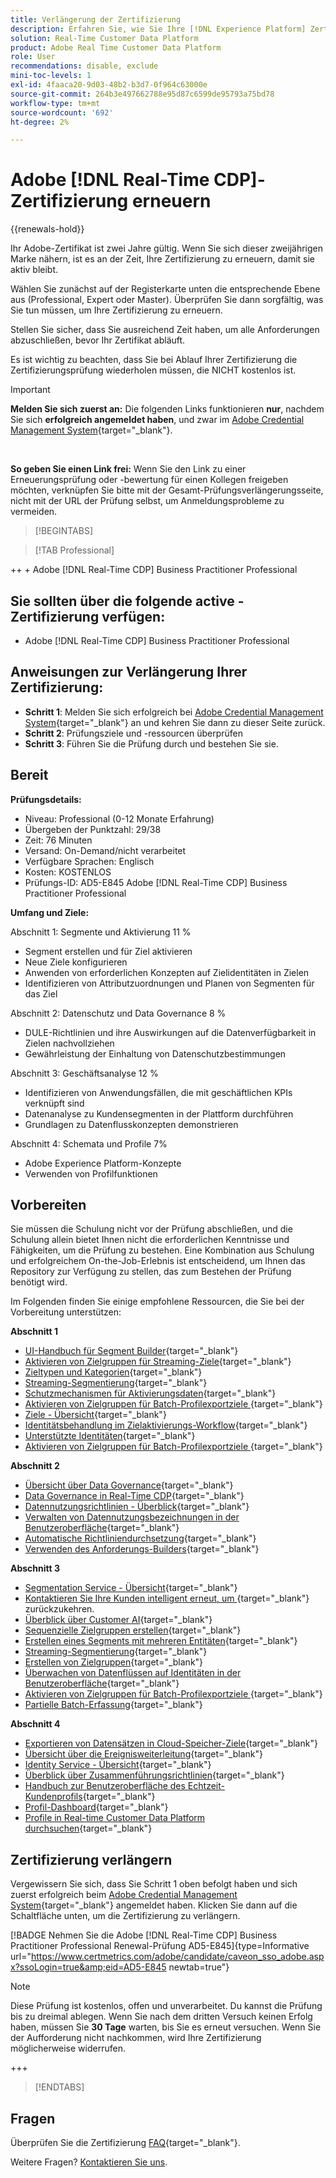 ```yaml
---
title: Verlängerung der Zertifizierung
description: Erfahren Sie, wie Sie Ihre [!DNL Experience Platform] Zertifizierung in [!DNL Real-Time Customer Data Platform] verlängern.
solution: Real-Time Customer Data Platform
product: Adobe Real Time Customer Data Platform
role: User
recommendations: disable, exclude
mini-toc-levels: 1
exl-id: 4faaca20-9d03-48b2-b3d7-0f964c63000e
source-git-commit: 264b3e497662788e95d87c6599de95793a75bd78
workflow-type: tm+mt
source-wordcount: '692'
ht-degree: 2%

---
```


# Adobe [!DNL Real-Time CDP]-Zertifizierung erneuern

{{renewals-hold}}

Ihr Adobe-Zertifikat ist zwei Jahre gültig. Wenn Sie sich dieser zweijährigen Marke nähern, ist es an der Zeit, Ihre Zertifizierung zu erneuern, damit sie aktiv bleibt.

Wählen Sie zunächst auf der Registerkarte unten die entsprechende Ebene aus (Professional, Expert oder Master). Überprüfen Sie dann sorgfältig, was Sie tun müssen, um Ihre Zertifizierung zu erneuern.

Stellen Sie sicher, dass Sie ausreichend Zeit haben, um alle Anforderungen abzuschließen, bevor Ihr Zertifikat abläuft.

Es ist wichtig zu beachten, dass Sie bei Ablauf Ihrer Zertifizierung die Zertifizierungsprüfung wiederholen müssen, die NICHT kostenlos ist.

>[!IMPORTANT]
>
>**Melden Sie sich zuerst an:** Die folgenden Links funktionieren **nur**, nachdem Sie sich **erfolgreich angemeldet haben**, und zwar im [Adobe Credential Management System](https://www.certmetrics.com/adobe){target="_blank"}.
>
><br>
>
>**So geben Sie einen Link frei:** Wenn Sie den Link zu einer Erneuerungsprüfung oder -bewertung für einen Kollegen freigeben möchten, verknüpfen Sie bitte mit der Gesamt-Prüfungsverlängerungsseite, nicht mit der URL der Prüfung selbst, um Anmeldungsprobleme zu vermeiden.

>[!BEGINTABS]

>[!TAB Professional]

++ + Adobe [!DNL Real-Time CDP] Business Practitioner Professional

## Sie sollten über die folgende **active** -Zertifizierung verfügen:

* Adobe [!DNL Real-Time CDP] Business Practitioner Professional

## Anweisungen zur Verlängerung Ihrer Zertifizierung:

* **Schritt 1**: Melden Sie sich erfolgreich bei [Adobe Credential Management System](https://www.certmetrics.com/adobe){target="_blank"} an und kehren Sie dann zu dieser Seite zurück.
* **Schritt 2**: Prüfungsziele und -ressourcen überprüfen
* **Schritt 3**: Führen Sie die Prüfung durch und bestehen Sie sie.

## Bereit

**Prüfungsdetails:**

* Niveau: Professional (0-12 Monate Erfahrung)
* Übergeben der Punktzahl: 29/38
* Zeit: 76 Minuten
* Versand: On-Demand/nicht verarbeitet
* Verfügbare Sprachen: Englisch
* Kosten: KOSTENLOS
* Prüfungs-ID: AD5-E845 Adobe [!DNL Real-Time CDP] Business Practitioner Professional

**Umfang und Ziele:**

Abschnitt 1: Segmente und Aktivierung 11 %

* Segment erstellen und für Ziel aktivieren
* Neue Ziele konfigurieren
* Anwenden von erforderlichen Konzepten auf Zielidentitäten in Zielen
* Identifizieren von Attributzuordnungen und Planen von Segmenten für das Ziel

Abschnitt 2: Datenschutz und Data Governance 8 %

* DULE-Richtlinien und ihre Auswirkungen auf die Datenverfügbarkeit in Zielen nachvollziehen
* Gewährleistung der Einhaltung von Datenschutzbestimmungen

Abschnitt 3: Geschäftsanalyse 12 %

* Identifizieren von Anwendungsfällen, die mit geschäftlichen KPIs verknüpft sind
* Datenanalyse zu Kundensegmenten in der Plattform durchführen
* Grundlagen zu Datenflusskonzepten demonstrieren

Abschnitt 4: Schemata und Profile 7%

* Adobe Experience Platform-Konzepte
* Verwenden von Profilfunktionen

## Vorbereiten

Sie müssen die Schulung nicht vor der Prüfung abschließen, und die Schulung allein bietet Ihnen nicht die erforderlichen Kenntnisse und Fähigkeiten, um die Prüfung zu bestehen. Eine Kombination aus Schulung und erfolgreichem On-the-Job-Erlebnis ist entscheidend, um Ihnen das Repository zur Verfügung zu stellen, das zum Bestehen der Prüfung benötigt wird.

Im Folgenden finden Sie einige empfohlene Ressourcen, die Sie bei der Vorbereitung unterstützen:

**Abschnitt 1**

* [UI-Handbuch für Segment Builder](https://experienceleague.adobe.com/docs/experience-platform/segmentation/ui/segment-builder.html?lang=de){target="_blank"}
* [Aktivieren von Zielgruppen für Streaming-Ziele](https://experienceleague.adobe.com/docs/experience-platform/destinations/ui/activate/activate-segment-streaming-destinations.html){target="_blank"}
* [Zieltypen und Kategorien](https://experienceleague.adobe.com/docs/experience-platform/destinations/destination-types.html?lang=de){target="_blank"}
* [Streaming-Segmentierung](https://experienceleague.adobe.com/docs/experience-platform/segmentation/ui/streaming-segmentation.html?lang=de){target="_blank"}
* [Schutzmechanismen für Aktivierungsdaten](https://experienceleague.adobe.com/docs/experience-platform/destinations/guardrails.html){target="_blank"}
* [Aktivieren von Zielgruppen für Batch-Profilexportziele ](https://experienceleague.adobe.com/docs/experience-platform/destinations/ui/activate/activate-batch-profile-destinations.html){target="_blank"}
* [Ziele - Übersicht](https://experienceleague.adobe.com/docs/experience-platform/destinations/home.html?lang=de){target="_blank"}
* [Identitätsbehandlung im Zielaktivierungs-Workflow](https://experienceleague.adobe.com/docs/experience-platform/destinations/how-destinations-work/identity-handling.html){target="_blank"}
* [Unterstützte Identitäten](https://experienceleague.adobe.com/docs/experience-platform/destinations/catalog/social/facebook.html#supported-identities){target="_blank"}
* [Aktivieren von Zielgruppen für Batch-Profilexportziele ](https://experienceleague.adobe.com/docs/experience-platform/destinations/ui/activate/activate-batch-profile-destinations.html){target="_blank"}

**Abschnitt 2**

* [Übersicht über Data Governance](https://experienceleague.adobe.com/docs/experience-platform/data-governance/home.html?lang=de){target="_blank"}
* [Data Governance in Real-Time CDP](https://experienceleague.adobe.com/docs/experience-platform/rtcdp/privacy/data-governance-overview.html){target="_blank"}
* [Datennutzungsrichtlinien - Überblick](https://experienceleague.adobe.com/docs/experience-platform/data-governance/policies/overview.html?lang=de){target="_blank"}
* [Verwalten von Datennutzungsbezeichnungen in der Benutzeroberfläche](https://experienceleague.adobe.com/docs/experience-platform/data-governance/labels/user-guide.html?lang=de){target="_blank"}
* [Automatische Richtliniendurchsetzung](https://experienceleague.adobe.com/docs/experience-platform/data-governance/enforcement/auto-enforcement.html?lang=de){target="_blank"}
* [Verwenden des Anforderungs-Builders](https://experienceleague.adobe.com/docs/experience-platform/privacy/ui/user-guide.html?lang=de#request-builder){target="_blank"}

**Abschnitt 3**

* [Segmentation Service - Übersicht](https://experienceleague.adobe.com/docs/experience-platform/segmentation/home.html?lang=de){target="_blank"}
* [Kontaktieren Sie Ihre Kunden intelligent erneut, um ](https://experienceleague.adobe.com/docs/experience-platform/rtcdp/use-cases/personalization-insights-engagement/intelligent-re-engagement.html){target="_blank"} zurückzukehren.
* [Überblick über Customer AI](https://experienceleague.adobe.com/docs/experience-platform/intelligent-services/customer-ai/overview.html?lang=de){target="_blank"}
* [Sequenzielle Zielgruppen erstellen](https://experienceleague.adobe.com/docs/platform-learn/tutorials/audiences/create-sequential-audiences.html){target="_blank"}
* [Erstellen eines Segments mit mehreren Entitäten](https://experienceleague.adobe.com/docs/platform-learn/getting-started-for-data-architects-and-data-engineers/build-segments.html?lang=en#build-a-multi-entity-segment){target="_blank"}
* [Streaming-Segmentierung](https://experienceleague.adobe.com/docs/experience-platform/segmentation/ui/streaming-segmentation.html?lang=de){target="_blank"}
* [Erstellen von Zielgruppen](https://experienceleague.adobe.com/docs/platform-learn/tutorials/audiences/create-audiences.html){target="_blank"}
* [Überwachen von Datenflüssen auf Identitäten in der Benutzeroberfläche](https://experienceleague.adobe.com/docs/experience-platform/dataflows/ui/monitor-identities.html){target="_blank"}
* [Aktivieren von Zielgruppen für Batch-Profilexportziele ](https://experienceleague.adobe.com/docs/experience-platform/destinations/ui/activate/activate-batch-profile-destinations.html){target="_blank"}
* [Partielle Batch-Erfassung](https://experienceleague.adobe.com/docs/experience-platform/ingestion/batch/partial.html){target="_blank"}

**Abschnitt 4**

* [Exportieren von Datensätzen in Cloud-Speicher-Ziele](https://experienceleague.adobe.com/docs/experience-platform/destinations/ui/activate/export-datasets.html?lang=de){target="_blank"}
* [Übersicht über die Ereignisweiterleitung](https://experienceleague.adobe.com/docs/experience-platform/tags/event-forwarding/overview.html){target="_blank"}
* [Identity Service - Übersicht](https://experienceleague.adobe.com/docs/experience-platform/identity/home.html?lang=de){target="_blank"}
* [Überblick über Zusammenführungsrichtlinien](https://experienceleague.adobe.com/docs/experience-platform/profile/merge-policies/overview.html){target="_blank"}
* [Handbuch zur Benutzeroberfläche des Echtzeit-Kundenprofils](https://experienceleague.adobe.com/docs/experience-platform/profile/ui/user-guide.html?lang=de){target="_blank"}
* [Profil-Dashboard](https://experienceleague.adobe.com/docs/experience-platform/dashboards/guides/profiles.html){target="_blank"}
* [Profile in Real-time Customer Data Platform durchsuchen](https://experienceleague.adobe.com/docs/experience-platform/rtcdp/profile/profile-browse.html){target="_blank"}

## Zertifizierung verlängern

Vergewissern Sie sich, dass Sie Schritt 1 oben befolgt haben und sich zuerst erfolgreich beim [Adobe Credential Management System](https://www.certmetrics.com/adobe){target="_blank"} angemeldet haben. Klicken Sie dann auf die Schaltfläche unten, um die Zertifizierung zu verlängern.

[!BADGE Nehmen Sie die Adobe [!DNL Real-Time CDP] Business Practitioner Professional Renewal-Prüfung AD5-E845]{type=Informative url="https://www.certmetrics.com/adobe/candidate/caveon_sso_adobe.aspx?ssoLogin=true&amp;eid=AD5-E845 newtab=true"}

>[!NOTE]
>
>Diese Prüfung ist kostenlos, offen und unverarbeitet. Du kannst die Prüfung bis zu dreimal ablegen. Wenn Sie nach dem dritten Versuch keinen Erfolg haben, müssen Sie **30 Tage** warten, bis Sie es erneut versuchen. Wenn Sie der Aufforderung nicht nachkommen, wird Ihre Zertifizierung möglicherweise widerrufen.

+++

>[!ENDTABS]

## Fragen

Überprüfen Sie die Zertifizierung [FAQ](https://experienceleague.adobe.com/docs/certification/certification/faq.html){target="_blank"}.

Weitere Fragen? [Kontaktieren Sie uns](mailto:certif@adobe.com).
